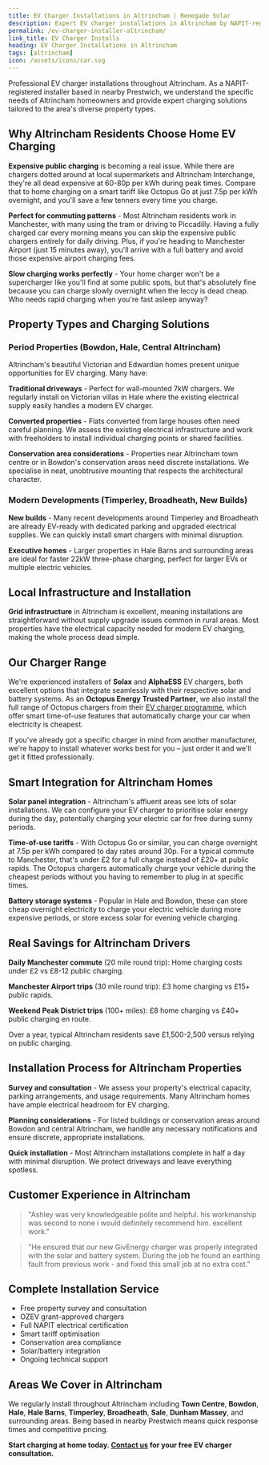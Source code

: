 ```yaml
---
title: EV Charger Installations in Altrincham | Renegade Solar
description: Expert EV charger installations in Altrincham by NAPIT-registered electrician. Professional service with smart charging and solar integration.
permalink: /ev-charger-installer-altrincham/
link_title: EV Charger Installs
heading: EV Charger Installations in Altrincham
tags: [altrincham]
icon: /assets/icons/car.svg
---
```


Professional EV charger installations throughout Altrincham. As a NAPIT-registered installer based in nearby Prestwich, we understand the specific needs of Altrincham homeowners and provide expert charging solutions tailored to the area's diverse property types.

## Why Altrincham Residents Choose Home EV Charging

**Expensive public charging** is becoming a real issue. While there are chargers dotted around at local supermarkets and Altrincham Interchange, they're all dead expensive at 60-80p per kWh during peak times. Compare that to home charging on a smart tariff like Octopus Go at just 7.5p per kWh overnight, and you'll save a few tenners every time you charge.

**Perfect for commuting patterns** - Most Altrincham residents work in Manchester, with many using the tram or driving to Piccadilly. Having a fully charged car every morning means you can skip the expensive public chargers entirely for daily driving. Plus, if you're heading to Manchester Airport (just 15 minutes away), you'll arrive with a full battery and avoid those expensive airport charging fees.

**Slow charging works perfectly** - Your home charger won't be a supercharger like you'll find at some public spots, but that's absolutely fine because you can charge slowly overnight when the leccy is dead cheap. Who needs rapid charging when you're fast asleep anyway?

## Property Types and Charging Solutions

### Period Properties (Bowdon, Hale, Central Altrincham)

Altrincham's beautiful Victorian and Edwardian homes present unique opportunities for EV charging. Many have:

**Traditional driveways** - Perfect for wall-mounted 7kW chargers. We regularly install on Victorian villas in Hale where the existing electrical supply easily handles a modern EV charger.

**Converted properties** - Flats converted from large houses often need careful planning. We assess the existing electrical infrastructure and work with freeholders to install individual charging points or shared facilities.

**Conservation area considerations** - Properties near Altrincham town centre or in Bowdon's conservation areas need discrete installations. We specialise in neat, unobtrusive mounting that respects the architectural character.

### Modern Developments (Timperley, Broadheath, New Builds)

**New builds** - Many recent developments around Timperley and Broadheath are already EV-ready with dedicated parking and upgraded electrical supplies. We can quickly install smart chargers with minimal disruption.

**Executive homes** - Larger properties in Hale Barns and surrounding areas are ideal for faster 22kW three-phase charging, perfect for larger EVs or multiple electric vehicles.

## Local Infrastructure and Installation

**Grid infrastructure** in Altrincham is excellent, meaning installations are straightforward without supply upgrade issues common in rural areas. Most properties have the electrical capacity needed for modern EV charging, making the whole process dead simple.

## Our Charger Range

We're experienced installers of **Solax** and **AlphaESS** EV chargers, both excellent options that integrate seamlessly with their respective solar and battery systems. As an **Octopus Energy Trusted Partner**, we also install the full range of Octopus chargers from their [EV charger programme](https://octopus.energy/get-an-ev-charger/), which offer smart time-of-use features that automatically charge your car when electricity is cheapest.

If you've already got a specific charger in mind from another manufacturer, we're happy to install whatever works best for you – just order it and we'll get it fitted professionally.

## Smart Integration for Altrincham Homes

**Solar panel integration** - Altrincham's affluent areas see lots of solar installations. We can configure your EV charger to prioritise solar energy during the day, potentially charging your electric car for free during sunny periods.

**Time-of-use tariffs** - With Octopus Go or similar, you can charge overnight at 7.5p per kWh compared to day rates around 30p. For a typical commute to Manchester, that's under £2 for a full charge instead of £20+ at public rapids. The Octopus chargers automatically charge your vehicle during the cheapest periods without you having to remember to plug in at specific times.

**Battery storage systems** - Popular in Hale and Bowdon, these can store cheap overnight electricity to charge your electric vehicle during more expensive periods, or store excess solar for evening vehicle charging.

## Real Savings for Altrincham Drivers

**Daily Manchester commute** (20 mile round trip): Home charging costs under £2 vs £8-12 public charging.

**Manchester Airport trips** (30 mile round trip): £3 home charging vs £15+ public rapids.

**Weekend Peak District trips** (100+ miles): £8 home charging vs £40+ public charging en route.

Over a year, typical Altrincham residents save £1,500-2,500 versus relying on public charging.

## Installation Process for Altrincham Properties

**Survey and consultation** - We assess your property's electrical capacity, parking arrangements, and usage requirements. Many Altrincham homes have ample electrical headroom for EV charging.

**Planning considerations** - For listed buildings or conservation areas around Bowdon and central Altrincham, we handle any necessary notifications and ensure discrete, appropriate installations.

**Quick installation** - Most Altrincham installations complete in half a day with minimal disruption. We protect driveways and leave everything spotless.

## Customer Experience in Altrincham

> "Ashley was very knowledgeable polite and helpful. his workmanship was second to none i would definitely recommend him. excellent work."

> "He ensured that our new GivEnergy charger was properly integrated with the solar and battery system. During the job he found an earthing fault from previous work - and fixed this small job at no extra cost."

## Complete Installation Service

- Free property survey and consultation
- OZEV grant-approved chargers
- Full NAPIT electrical certification  
- Smart tariff optimisation
- Conservation area compliance
- Solar/battery integration
- Ongoing technical support

## Areas We Cover in Altrincham

We regularly install throughout Altrincham including **Town Centre**, **Bowdon**, **Hale**, **Hale Barns**, **Timperley**, **Broadheath**, **Sale**, **Dunham Massey**, and surrounding areas. Being based in nearby Prestwich means quick response times and competitive pricing.

**Start charging at home today. [Contact us](/contact/) for your free EV charger consultation.**
